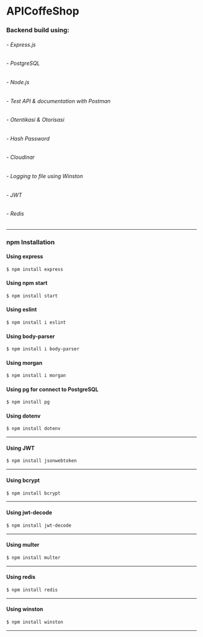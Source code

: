 # APICoffeShop

### Backend build using:
###### - Express.js
###### - PostgreSQL
###### - Node.js
###### - Test API & documentation with Postman
###### - Otentikasi & Otorisasi
###### - Hash Password
###### - Cloudinar
###### - Logging to file using Winston
###### - JWT
###### - Redis

-------------

### npm Installation

#### Using express
```bash
$ npm install express
```
#### Using npm start
```bash
$ npm install start
```
#### Using eslint
```bash
$ npm install i eslint
```
#### Using body-parser
```bash
$ npm install i body-parser
```
#### Using morgan
```bash
$ npm install i morgan
```
#### Using pg for connect to PostgreSQL
```bash
$ npm install pg
```
#### Using dotenv
```bash
$ npm install dotenv
```
-------------
#### Using JWT
```bash
$ npm install jsonwebtoken
```
-------------
#### Using bcrypt
```bash
$ npm install bcrypt
```
-------------
#### Using jwt-decode
```bash
$ npm install jwt-decode
```
-------------
#### Using multer
```bash
$ npm install multer
```
-------------
#### Using redis
```bash
$ npm install redis
```
-------------
#### Using winston
```bash
$ npm install winston
```
-------------
